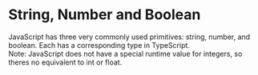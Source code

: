 # String, Number and Boolean

JavaScript has three very commonly used primitives: string, number, and boolean. Each has a corresponding type in TypeScript.  
Note: JavaScript does not have a special runtime value for integers, so theres no equivalent to int or float.
